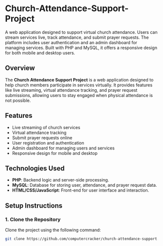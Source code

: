 # Church-Attendance-Support-Project
A web application designed to support virtual church attendance. Users can stream services live, track attendance, and submit prayer requests. The platform includes user authentication and an admin dashboard for managing services. Built with PHP and MySQL, it offers a responsive design for both mobile and desktop users.

## Overview
The **Church Attendance Support Project** is a web application designed to help church members participate in services virtually. It provides features like live streaming, virtual attendance tracking, and prayer request submissions, allowing users to stay engaged when physical attendance is not possible.

## Features
- Live streaming of church services
- Virtual attendance tracking
- Submit prayer requests online
- User registration and authentication
- Admin dashboard for managing users and services
- Responsive design for mobile and desktop

## Technologies Used
- **PHP**: Backend logic and server-side processing.
- **MySQL**: Database for storing user, attendance, and prayer request data.
- **HTML/CSS/JavaScript**: Front-end for user interface and interaction.

## Setup Instructions

### 1. Clone the Repository
Clone the project using the following command:
   ```bash
   git clone https://github.com/computercracker/church-attendance-support.git

